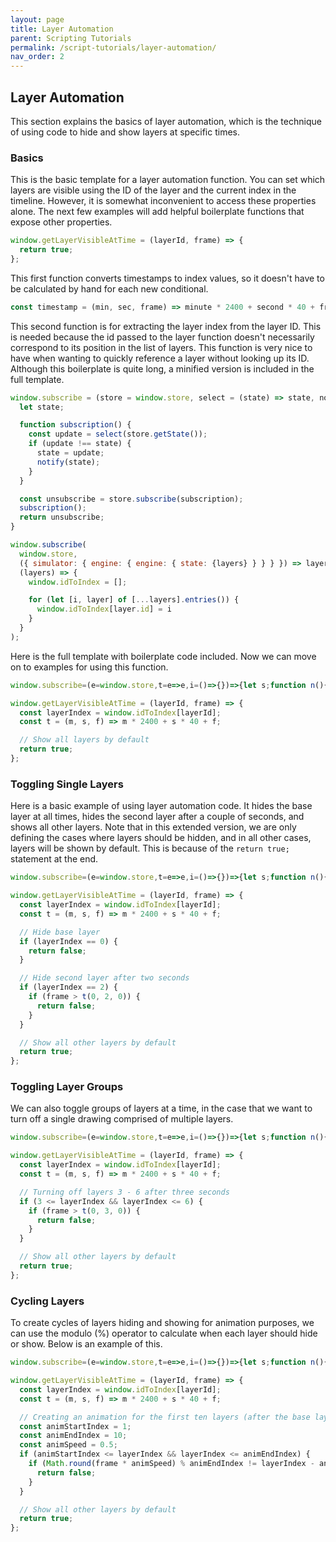 ```yaml
---
layout: page
title: Layer Automation
parent: Scripting Tutorials
permalink: /script-tutorials/layer-automation/
nav_order: 2
---
```

## Layer Automation

This section explains the basics of layer automation, which is the technique of using code to hide and show layers at specific times.

### Basics

This is the basic template for a layer automation function. You can set which layers are visible using the ID of the layer and the current index in the timeline. However, it is somewhat inconvenient to access these properties alone. The next few examples will add helpful boilerplate functions that expose other properties.

```js
window.getLayerVisibleAtTime = (layerId, frame) => {
  return true;
};
```

This first function converts timestamps to index values, so it doesn't have to be calculated by hand for each new conditional.

```js
const timestamp = (min, sec, frame) => minute * 2400 + second * 40 + frame;
```

This second function is for extracting the layer index from the layer ID. This is needed because the id passed to the layer function doesn't necessarily correspond to its position in the list of layers. This function is very nice to have when wanting to quickly reference a layer without looking up its ID. Although this boilerplate is quite long, a minified version is included in the full template.

```js
window.subscribe = (store = window.store, select = (state) => state, notify = () => {}) => {
  let state;

  function subscription() {
    const update = select(store.getState());
    if (update !== state) {
      state = update;
      notify(state);
    }
  }

  const unsubscribe = store.subscribe(subscription);
  subscription();
  return unsubscribe;
}

window.subscribe(
  window.store,
  ({ simulator: { engine: { engine: { state: {layers} } } } }) => layers,
  (layers) => {
    window.idToIndex = [];

    for (let [i, layer] of [...layers].entries()) {
      window.idToIndex[layer.id] = i
    }
  }
);
```

Here is the full template with boilerplate code included. Now we can move on to examples for using this function.

```js
window.subscribe=(e=window.store,t=e=>e,i=()=>{})=>{let s;function n(){let n=t(e.getState());n!==s&&i(s=n)}let r=e.subscribe(n);return n(),r},window.subscribe(window.store,({simulator:{engine:{engine:{state:{layers:e}}}}})=>e,e=>{for(let[t,i]of(window.idToIndex=[],[...e].entries()))window.idToIndex[i.id]=t});

window.getLayerVisibleAtTime = (layerId, frame) => {
  const layerIndex = window.idToIndex[layerId];
  const t = (m, s, f) => m * 2400 + s * 40 + f;

  // Show all layers by default
  return true;
};
```

### Toggling Single Layers

Here is a basic example of using layer automation code. It hides the base layer at all times, hides the second layer after a couple of seconds, and shows all other layers. Note that in this extended version, we are only defining the cases where layers should be hidden, and in all other cases, layers will be shown by default. This is because of the `return true;` statement at the end.

```js
window.subscribe=(e=window.store,t=e=>e,i=()=>{})=>{let s;function n(){let n=t(e.getState());n!==s&&i(s=n)}let r=e.subscribe(n);return n(),r},window.subscribe(window.store,({simulator:{engine:{engine:{state:{layers:e}}}}})=>e,e=>{for(let[t,i]of(window.idToIndex=[],[...e].entries()))window.idToIndex[i.id]=t});

window.getLayerVisibleAtTime = (layerId, frame) => {
  const layerIndex = window.idToIndex[layerId];
  const t = (m, s, f) => m * 2400 + s * 40 + f;

  // Hide base layer
  if (layerIndex == 0) {
    return false;
  }

  // Hide second layer after two seconds
  if (layerIndex == 2) {
    if (frame > t(0, 2, 0)) {
      return false;
    }
  }

  // Show all other layers by default
  return true;
};
```

### Toggling Layer Groups

We can also toggle groups of layers at a time, in the case that we want to turn off a single drawing comprised of multiple layers.

```js
window.subscribe=(e=window.store,t=e=>e,i=()=>{})=>{let s;function n(){let n=t(e.getState());n!==s&&i(s=n)}let r=e.subscribe(n);return n(),r},window.subscribe(window.store,({simulator:{engine:{engine:{state:{layers:e}}}}})=>e,e=>{for(let[t,i]of(window.idToIndex=[],[...e].entries()))window.idToIndex[i.id]=t});

window.getLayerVisibleAtTime = (layerId, frame) => {
  const layerIndex = window.idToIndex[layerId];
  const t = (m, s, f) => m * 2400 + s * 40 + f;

  // Turning off layers 3 - 6 after three seconds
  if (3 <= layerIndex && layerIndex <= 6) {
    if (frame > t(0, 3, 0)) {
      return false;
    }
  }

  // Show all other layers by default
  return true;
};
```

### Cycling Layers

To create cycles of layers hiding and showing for animation purposes, we can use the modulo (%) operator to calculate when each layer should hide or show. Below is an example of this.

```js
window.subscribe=(e=window.store,t=e=>e,i=()=>{})=>{let s;function n(){let n=t(e.getState());n!==s&&i(s=n)}let r=e.subscribe(n);return n(),r},window.subscribe(window.store,({simulator:{engine:{engine:{state:{layers:e}}}}})=>e,e=>{for(let[t,i]of(window.idToIndex=[],[...e].entries()))window.idToIndex[i.id]=t});

window.getLayerVisibleAtTime = (layerId, frame) => {
  const layerIndex = window.idToIndex[layerId];
  const t = (m, s, f) => m * 2400 + s * 40 + f;

  // Creating an animation for the first ten layers (after the base layer) at half speed
  const animStartIndex = 1;
  const animEndIndex = 10;
  const animSpeed = 0.5;
  if (animStartIndex <= layerIndex && layerIndex <= animEndIndex) {
    if (Math.round(frame * animSpeed) % animEndIndex != layerIndex - animStartIndex) {
      return false;
    }
  }

  // Show all other layers by default
  return true;
};
```
